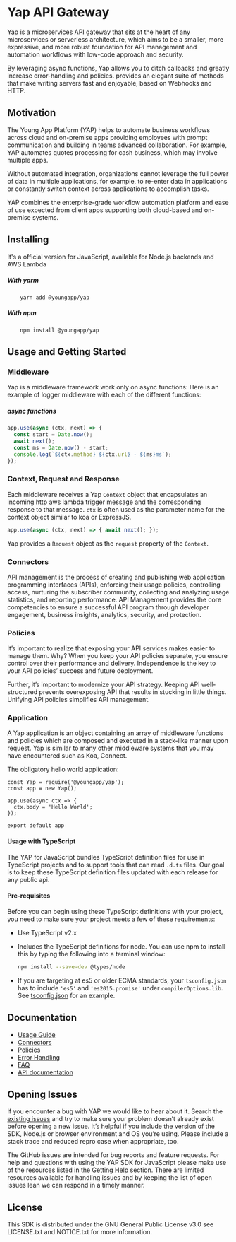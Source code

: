 # Yap API Gateway
Yap is a microservices API gateway that sits at the heart of any microservices or serverless architecture, which aims to be a smaller, more expressive, and more robust foundation for API management and automation workflows with low-code approach and security.

By leveraging async functions, Yap allows you to ditch callbacks and greatly increase error-handling and policies. provides an elegant suite of methods that make writing servers fast and enjoyable, based on Webhooks and HTTP.

## Motivation

The Young App Platform (YAP) helps to automate business workflows across cloud and on-premise apps providing employees with prompt communication and building in teams advanced collaboration. For example, YAP automates quotes processing for cash business, which may involve multiple apps.

Without automated integration, organizations cannot leverage the full power of data in multiple applications, for example, to re-enter data in applications or constantly switch context across applications to accomplish tasks.

YAP combines the enterprise-grade workflow automation platform and ease of use expected from client apps supporting both cloud-based and on-premise systems.


## Installing
It's a official version for JavaScript, available for Node.js backends and AWS Lambda

##### With yarm
```
    yarn add @youngapp/yap
```

##### With npm
```
    npm install @youngapp/yap
```


## Usage and Getting Started

### Middleware

Yap is a middleware framework work only on async functions:
Here is an example of logger middleware with each of the different functions:

##### ___async___ functions

```js
app.use(async (ctx, next) => {
  const start = Date.now();
  await next();
  const ms = Date.now() - start;
  console.log(`${ctx.method} ${ctx.url} - ${ms}ms`);
});
```

### Context, Request and Response

Each middleware receives a Yap `Context` object that encapsulates an incoming
http aws lambda trigger message and the corresponding response to that message.  `ctx` is often used
as the parameter name for the context object similar to koa or ExpressJS.

```js
app.use(async (ctx, next) => { await next(); });
```

Yap provides a `Request` object as the `request` property of the `Context`.

### Connectors

API management is the process of creating and publishing web application programming interfaces (APIs), enforcing their usage policies, controlling access, nurturing the subscriber community, collecting and analyzing usage statistics, and reporting performance. API Management provides the core competencies to ensure a successful API program through developer engagement, business insights, analytics, security, and protection.

### Policies

It’s important to realize that exposing your API services makes easier to manage them. Why? When you keep your API policies separate, you ensure control over their performance and delivery. Independence is the key to your API policies’ success and future deployment.

Further, it’s important to modernize your API strategy. Keeping API well-structured prevents overexposing API that results in stucking in little things. Unifying API policies simplifies API management.

### Application

A Yap application is an object containing an array of middleware functions and policies which are composed and executed in a stack-like manner upon request. Yap is similar to many other middleware systems that you may have encountered such as Koa, Connect.

The obligatory hello world application:

```
const Yap = require('@youngapp/yap');
const app = new Yap();

app.use(async ctx => {
  ctx.body = 'Hello World';
});

export default app
```

#### Usage with TypeScript
The YAP for JavaScript bundles TypeScript definition files for use in TypeScript projects and to support tools that can read `.d.ts` files.
Our goal is to keep these TypeScript definition files updated with each release for any public api.

#### Pre-requisites
Before you can begin using these TypeScript definitions with your project, you need to make sure your project meets a few of these requirements:

 * Use TypeScript v2.x
 * Includes the TypeScript definitions for node. You can use npm to install this by typing the following into a terminal window:

    ```sh
    npm install --save-dev @types/node
    ```

 * If you are targeting at es5 or older ECMA standards, your `tsconfig.json` has to include `'es5'` and `'es2015.promise'` under `compilerOptions.lib`.
 See [tsconfig.json](https://github.com/youngapp/yap-sdk-js/blob/master/ts/tsconfig.json) for an example.
 

## Documentation

 - [Usage Guide](docs/guide.md)
 - [Connectors](docs/connectors.md)
 - [Policies](docs/connectors.md)
 - [Error Handling](docs/error-handling.md)
 - [FAQ](docs/faq.md)
 - [API documentation](docs/api/index.md)

 
## Opening Issues
If you encounter a bug with YAP we would like to hear
about it. Search the [existing issues](https://github.com/youngapp/yap/issues)
and try to make sure your problem doesn’t already exist before opening a new
issue. It’s helpful if you include the version of the SDK, Node.js or browser
environment and OS you’re using. Please include a stack trace and reduced repro
case when appropriate, too.

The GitHub issues are intended for bug reports and feature requests. For help
and questions with using the YAP SDK for JavaScript please make use of the
resources listed in the [Getting Help](https://github.com/youngapp/yap#getting-help)
section. There are limited resources available for handling issues and by
keeping the list of open issues lean we can respond in a timely manner.

## License

This SDK is distributed under the GNU General Public License v3.0
see LICENSE.txt and NOTICE.txt for more information.
